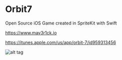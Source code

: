 # Orbit7
Open Source iOS Game created in SpriteKit with Swift

https://www.mav3r1ck.io

https://itunes.apple.com/us/app/orbit-7/id959313456

![alt tag](http://s8.postimg.org/4l7uuto05/Orbit7_Game.gif)
